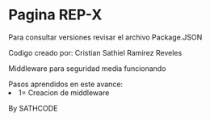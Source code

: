 <H1>Pagina REP-X</H1>
<p>Para consultar versiones revisar el archivo Package.JSON</p>
<p>Codigo creado por: Cristian Sathiel Ramirez Reveles </p> 
<p>Middleware para seguridad media funcionando</p>
<lu>Pasos aprendidos en este avance:</lu>
<li>1= Creacion de middleware</li>

<floor>By SATHCODE</floor>
